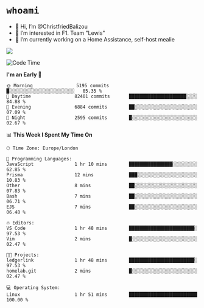 # `whoami`

- 👋 Hi, I’m @ChristfriedBalizou
- 👀 I’m interested in F1. Team "Lewis"
- 🌱 I’m currently working on a Home Assistance, self-host mealie
<!--
- 💞️ I’m looking to collaborate on
- 📫 How to reach me /dev/stdin
-->


![](https://github-readme-stats.vercel.app/api?username=Christfriedbalizou&show_icons=true&hide_title=true&theme=solarized-dark&count_private=true&hide=stars)
<!-- 
  ![](https://github-readme-stats.vercel.app/api/top-langs/?username=Christfriedbalizou&show_icons=true&hide_title=true&theme=solarized-dark&layout=compact&show_icons=true&count_private=false)
-->


<!--START_SECTION:waka-->
![Code Time](http://img.shields.io/badge/Code%20Time-96%20hrs%2028%20mins-blue)

**I'm an Early 🐤** 

```text
🌞 Morning                5195 commits        █░░░░░░░░░░░░░░░░░░░░░░░░   05.35 % 
🌆 Daytime                82401 commits       █████████████████████░░░░   84.88 % 
🌃 Evening                6884 commits        ██░░░░░░░░░░░░░░░░░░░░░░░   07.09 % 
🌙 Night                  2595 commits        █░░░░░░░░░░░░░░░░░░░░░░░░   02.67 % 
```


📊 **This Week I Spent My Time On** 

```text
🕑︎ Time Zone: Europe/London

💬 Programming Languages: 
JavaScript               1 hr 10 mins        ████████████████░░░░░░░░░   62.85 % 
Prisma                   12 mins             ███░░░░░░░░░░░░░░░░░░░░░░   10.83 % 
Other                    8 mins              ██░░░░░░░░░░░░░░░░░░░░░░░   07.83 % 
Bash                     7 mins              ██░░░░░░░░░░░░░░░░░░░░░░░   06.71 % 
EJS                      7 mins              ██░░░░░░░░░░░░░░░░░░░░░░░   06.48 % 

🔥 Editors: 
VS Code                  1 hr 48 mins        ████████████████████████░   97.53 % 
Vim                      2 mins              █░░░░░░░░░░░░░░░░░░░░░░░░   02.47 % 

🐱‍💻 Projects: 
ledgerlink               1 hr 48 mins        ████████████████████████░   97.53 % 
homelab.git              2 mins              █░░░░░░░░░░░░░░░░░░░░░░░░   02.47 % 

💻 Operating System: 
Linux                    1 hr 51 mins        █████████████████████████   100.00 % 
```


<!--END_SECTION:waka-->


<!---
ChristfriedBalizou/ChristfriedBalizou is a ✨ special ✨ repository because its `README.md` (this file) appears on your GitHub profile.
You can click the Preview link to take a look at your changes.
--->
